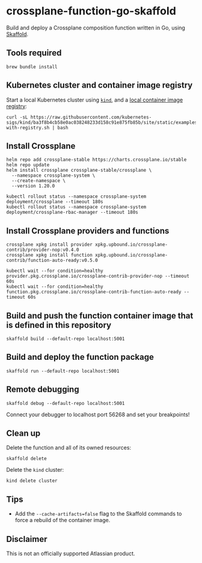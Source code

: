 # crossplane-function-go-skaffold

Build and deploy a Crossplane composition function written in Go, using
[Skaffold](https://skaffold.dev).

## Tools required

```shell
brew bundle install
```

## Kubernetes cluster and container image registry

Start a local Kubernetes cluster using [`kind`](https://kind.sigs.k8s.io/),
and a
[local container image registry](https://kind.sigs.k8s.io/docs/user/local-registry/#create-a-cluster-and-registry):

```shell
curl -sL https://raw.githubusercontent.com/kubernetes-sigs/kind/ba3f8b4cb58e0ac038248233d158c91e875fb85b/site/static/examples/kind-with-registry.sh | bash
```

## Install Crossplane

```shell
helm repo add crossplane-stable https://charts.crossplane.io/stable
helm repo update
helm install crossplane crossplane-stable/crossplane \
  --namespace crossplane-system \
  --create-namespace \
  --version 1.20.0

kubectl rollout status --namespace crossplane-system deployment/crossplane --timeout 180s
kubectl rollout status --namespace crossplane-system deployment/crossplane-rbac-manager --timeout 180s
```

## Install Crossplane providers and functions

```shell
crossplane xpkg install provider xpkg.upbound.io/crossplane-contrib/provider-nop:v0.4.0
crossplane xpkg install function xpkg.upbound.io/crossplane-contrib/function-auto-ready:v0.5.0

kubectl wait --for condition=healthy provider.pkg.crossplane.io/crossplane-contrib-provider-nop --timeout 60s
kubectl wait --for condition=healthy function.pkg.crossplane.io/crossplane-contrib-function-auto-ready --timeout 60s
```

## Build and push the function container image that is defined in this repository

```shell
skaffold build --default-repo localhost:5001
```

## Build and deploy the function package

```shell
skaffold run --default-repo localhost:5001
```

## Remote debugging

```shell
skaffold debug --default-repo localhost:5001
```

Connect your debugger to localhost port 56268 and set your breakpoints!

## Clean up

Delete the function and all of its owned resources:

```shell
skaffold delete
```

Delete the `kind` cluster:

```shell
kind delete cluster
```

## Tips

- Add the `--cache-artifacts=false` flag to the Skaffold commands to force a
  rebuild of the container image.

## Disclaimer

This is not an officially supported Atlassian product.
